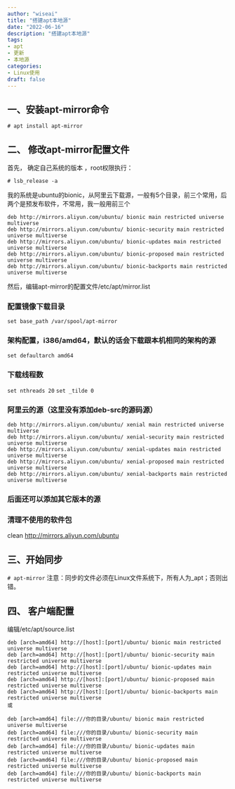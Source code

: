 ```yaml
---
author: "wiseai"
title: "搭建apt本地源"
date: "2022-06-16"
description: "搭建apt本地源"
tags:
- apt
- 更新
- 本地源
categories:
- Linux使用
draft: false
---
```


## 一、安装apt-mirror命令
`# apt install apt-mirror`
## 二、 修改apt-mirror配置文件
首先， 确定自己系统的版本 ，root权限执行：

`# lsb_release -a`

我的系统是ubuntu的bionic，从阿里云下载源，一般有5个目录，前三个常用，后两个是预发布软件，不常用，我一般用前三个

```
deb http://mirrors.aliyun.com/ubuntu/ bionic main restricted universe multiverse
deb http://mirrors.aliyun.com/ubuntu/ bionic-security main restricted universe multiverse
deb http://mirrors.aliyun.com/ubuntu/ bionic-updates main restricted universe multiverse
deb http://mirrors.aliyun.com/ubuntu/ bionic-proposed main restricted universe multiverse
deb http://mirrors.aliyun.com/ubuntu/ bionic-backports main restricted universe multiverse
```
然后，编辑apt-mirror的配置文件/etc/apt/mirror.list

### 配置镜像下载目录
`set base_path /var/spool/apt-mirror`
### 架构配置，i386/amd64，默认的话会下载跟本机相同的架构的源
`set defaultarch amd64`
### 下载线程数
`set nthreads 20`
`set _tilde 0`
### 阿里云的源（这里没有添加deb-src的源码源）
```
deb http://mirrors.aliyun.com/ubuntu/ xenial main restricted universe multiverse
deb http://mirrors.aliyun.com/ubuntu/ xenial-security main restricted universe multiverse
deb http://mirrors.aliyun.com/ubuntu/ xenial-updates main restricted universe multiverse
deb http://mirrors.aliyun.com/ubuntu/ xenial-proposed main restricted universe multiverse
deb http://mirrors.aliyun.com/ubuntu/ xenial-backports main restricted universe multiverse
```
### 后面还可以添加其它版本的源

### 清理不使用的软件包
clean http://mirrors.aliyun.com/ubuntu
## 三、开始同步
`# apt-mirror`
注意：同步的文件必须在Linux文件系统下，所有人为_apt；否则出错。

## 四、 客户端配置
编辑/etc/apt/source.list
```
deb [arch=amd64] http://[host]:[port]/ubuntu/ bionic main restricted universe multiverse 
deb [arch=amd64] http://[host]:[port]/ubuntu/ bionic-security main restricted universe multiverse 
deb [arch=amd64] http://[host]:[port]/ubuntu/ bionic-updates main restricted universe multiverse 
deb [arch=amd64] http://[host]:[port]/ubuntu/ bionic-proposed main restricted universe multiverse 
deb [arch=amd64] http://[host]:[port]/ubuntu/ bionic-backports main restricted universe multiverse
或

deb [arch=amd64] file:///你的目录/ubuntu/ bionic main restricted universe multiverse 
deb [arch=amd64] file:///你的目录/ubuntu/ bionic-security main restricted universe multiverse 
deb [arch=amd64] file:///你的目录/ubuntu/ bionic-updates main restricted universe multiverse 
deb [arch=amd64] file:///你的目录/ubuntu/ bionic-proposed main restricted universe multiverse 
deb [arch=amd64] file:///你的目录/ubuntu/ bionic-backports main restricted universe multiverse
```